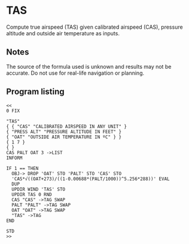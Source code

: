 # TAS
Compute true airspeed (TAS) given calibrated airspeed (CAS), pressure altitude and outside air temperature as inputs.

## Notes
The source of the formula used is unknown and results may not be accurate. Do not use for real-life navigation or planning.

## Program listing
```
<<
0 FIX

"TAS"
{ { "CAS" "CALIBRATED AIRSPEED IN ANY UNIT" }
{ "PRESS ALT" "PRESSURE ALTITUDE IN FEET" }
{ "OAT" "OUTSIDE AIR TEMPERATURE IN ºC" } }
{ 1 7 }
{ }
CAS PALT OAT 3 ->LIST
INFORM

IF 1 == THEN
  OBJ-> DROP 'OAT' STO 'PALT' STO 'CAS' STO
  'CAS*√((OAT+273)/((1-0.00688*(PALT/1000))^5.256*288))' EVAL
  DUP
  UPDIR WIND 'TAS' STO
  UPDIR TAS 0 RND
  CAS "CAS" ->TAG SWAP
  PALT "PALT" ->TAG SWAP
  OAT "OAT" ->TAG SWAP
  "TAS" ->TAG
END

STD
>>
```
